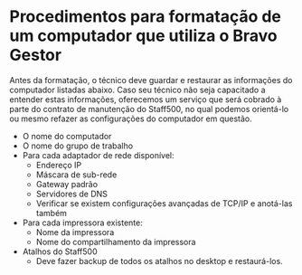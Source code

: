# Procedimentos para formatação de um computador que utiliza o Bravo Gestor

Antes da formatação, o técnico deve guardar e restaurar as informações do computador listadas abaixo. Caso seu técnico não seja capacitado a entender estas informações, oferecemos um serviço que será cobrado à parte do contrato de manutenção do Staff500, no qual podemos orientá-lo ou mesmo refazer as configurações do computador em questão.

- O nome do computador
- O nome do grupo de trabalho
- Para cada adaptador de rede disponível:
    - Endereço IP
    - Máscara de sub-rede
    - Gateway padrão
    - Servidores de DNS
    - Verificar se existem configurações avançadas de TCP/IP e anotá-las também
- Para cada impressora existente:
    - Nome da impressora
    - Nome do compartilhamento da impressora
- Atalhos do Staff500
    - Deve fazer backup de todos os atalhos no desktop e restaurá-los.
